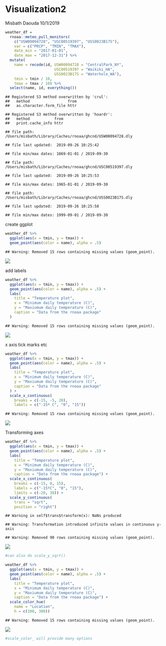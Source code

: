 Visualization2
================
Misbath Daouda
10/1/2019

``` r
weather_df = 
  rnoaa::meteo_pull_monitors(
    c("USW00094728", "USC00519397", "USS0023B17S"),
    var = c("PRCP", "TMIN", "TMAX"), 
    date_min = "2017-01-01",
    date_max = "2017-12-31") %>%
  mutate(
    name = recode(id, USW00094728 = "CentralPark_NY", 
                      USC00519397 = "Waikiki_HA",
                      USS0023B17S = "Waterhole_WA"),
    tmin = tmin / 10,
    tmax = tmax / 10) %>%
  select(name, id, everything())
```

    ## Registered S3 method overwritten by 'crul':
    ##   method                 from
    ##   as.character.form_file httr

    ## Registered S3 method overwritten by 'hoardr':
    ##   method           from
    ##   print.cache_info httr

    ## file path:          /Users/misbath/Library/Caches/rnoaa/ghcnd/USW00094728.dly

    ## file last updated:  2019-09-26 10:25:42

    ## file min/max dates: 1869-01-01 / 2019-09-30

    ## file path:          /Users/misbath/Library/Caches/rnoaa/ghcnd/USC00519397.dly

    ## file last updated:  2019-09-26 10:25:53

    ## file min/max dates: 1965-01-01 / 2019-09-30

    ## file path:          /Users/misbath/Library/Caches/rnoaa/ghcnd/USS0023B17S.dly

    ## file last updated:  2019-09-26 10:25:58

    ## file min/max dates: 1999-09-01 / 2019-09-30

create ggplot

``` r
weather_df %>% 
  ggplot(aes(x = tmin, y = tmax)) + 
  geom_point(aes(color = name), alpha = .5)
```

    ## Warning: Removed 15 rows containing missing values (geom_point).

![](Visualization2_files/figure-markdown_github/unnamed-chunk-1-1.png)

add labels

``` r
weather_df %>% 
  ggplot(aes(x = tmin, y = tmax)) + 
  geom_point(aes(color = name), alpha = .5) + 
  labs(
    title = "Temperature plot",
    x = "Minimum daily temperature (C)",
    y = "Maxiumum daily temperature (C)",
    caption = "Data from the rnoaa package"
  )
```

    ## Warning: Removed 15 rows containing missing values (geom_point).

![](Visualization2_files/figure-markdown_github/unnamed-chunk-2-1.png)

x axis tick marks etc

``` r
weather_df %>% 
  ggplot(aes(x = tmin, y = tmax)) + 
  geom_point(aes(color = name), alpha = .5) + 
  labs(
    title = "Temperature plot",
    x = "Minimum daily temperature (C)",
    y = "Maxiumum daily temperature (C)",
    caption = "Data from the rnoaa package"
  ) + 
  scale_x_continuous(
    breaks = c(-15, -5, 20), 
    labels = c("-15º C", "0", "15"))
```

    ## Warning: Removed 15 rows containing missing values (geom_point).

![](Visualization2_files/figure-markdown_github/unnamed-chunk-3-1.png)

Transforming axes

``` r
weather_df %>% 
  ggplot(aes(x = tmin, y = tmax)) + 
  geom_point(aes(color = name), alpha = .5) + 
  labs(
    title = "Temperature plot",
    x = "Minimum daily temperature (C)",
    y = "Maxiumum daily temperature (C)",
    caption = "Data from the rnoaa package") + 
  scale_x_continuous(
    breaks = c(-15, 0, 15), 
    labels = c("-15ºC", "0", "15"),
    limits = c(-20, 30)) + 
  scale_y_continuous(
    trans = "sqrt", 
    position = "right")
```

    ## Warning in self$trans$transform(x): NaNs produced

    ## Warning: Transformation introduced infinite values in continuous y-axis

    ## Warning: Removed 90 rows containing missing values (geom_point).

![](Visualization2_files/figure-markdown_github/unnamed-chunk-4-1.png)

``` r
#can also do scale_y_sqrt()
```

``` r
weather_df %>% 
  ggplot(aes(x = tmin, y = tmax)) + 
  geom_point(aes(color = name), alpha = .5) + 
  labs(
    title = "Temperature plot",
    x = "Minimum daily temperature (C)",
    y = "Maxiumum daily temperature (C)",
    caption = "Data from the rnoaa package") + 
  scale_color_hue(
    name = "Location", 
    h = c(100, 300))
```

    ## Warning: Removed 15 rows containing missing values (geom_point).

![](Visualization2_files/figure-markdown_github/unnamed-chunk-5-1.png)

``` r
#scale_color_ will provide many options 
```
